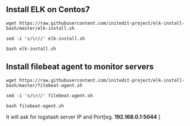 ## Install ELK on Centos7

``wget https://raw.githubusercontent.com/initedit-project/elk-install-bash/master/elk-install.sh``

``sed -i 's/\r//' elk-install.sh``

``bash elk-install.sh``

## Install filebeat agent to monitor servers

``wget https://raw.githubusercontent.com/initedit-project/elk-install-bash/master/filebeat-agent.sh``

``sed -i 's/\r//' filebeat-agent.sh``

``bash filebeat-agent.sh``

It will ask for logstash server IP and Port[eg. <b>192.168.0.1:5044</b> ]
